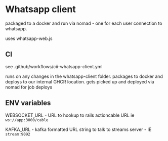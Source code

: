# Whatsapp client

packaged to a docker and run via nomad - one for each user connection to whatsapp.

uses whatsapp-web.js


## CI

see .github/workflows/cii-whatsapp-client.yml

runs on any changes in the whatsapp-client folder. packages to docker and deploys to our internal GHCR location. gets picked up and deployed via nomad for job deploys

## ENV variables

WEBSOCKET_URL - URL to hookup to rails actioncable URL ie `ws://app:3000/cable`

KAFKA_URL - kafka formatted URL string to talk to streams server - IE `stream:9092`